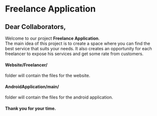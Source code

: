# Freelance Application
## Dear Collaborators,
Welcome to our project <b>Freelance Application</b>.<br>
The main idea of this project is to create a space where you can find the best service that suits your needs. It also creates an opportunity for each freelancer to expose his services and get some rate from customers.

#### Website/Freelancer/
folder will contain the files for the website.

#### AndroidApplication/main/
folder will contain the files for the android application.
#### Thank you for your time.
